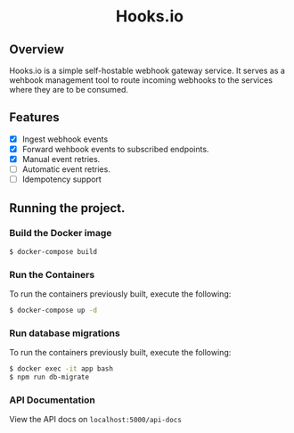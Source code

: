 <h1 align="center">
  Hooks.io 
</h1>

## Overview

Hooks.io is a simple self-hostable webhook gateway service. It serves as a wehbook management tool to route incoming webhooks to the services where they are to be consumed.

## Features
- [x] Ingest webhook events
- [x] Forward wehbook events to subscribed endpoints.
- [x] Manual event retries.
- [ ] Automatic event retries.
- [ ] Idempotency support

## Running the project.
### Build the Docker image

```bash
$ docker-compose build
```

### Run the Containers
 
To run the containers previously built, execute the following:
 
```bash
$ docker-compose up -d
```


### Run database migrations
 
To run the containers previously built, execute the following:
 
```bash
$ docker exec -it app bash
$ npm run db-migrate
```

### API Documentation
View the API docs on `localhost:5000/api-docs`